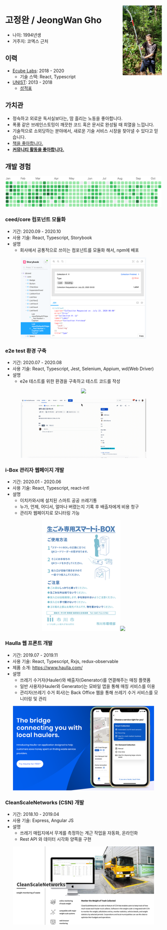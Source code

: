 <a href="./profile.md"><img src="./img/mountain.jpeg" width="25%" align="right"/></a>

# 고정완 / JeongWan Gho

- 나이: 1994년생
- 거주지: 코엑스 근처

## 이력

- [Ecube Labs](./ecubelabs/README.md): 2018 - 2020
  - 기술 스택: React, Typescript
- [UNIST](./unist/README.md): 2013 - 2018
  - [성적표](./unist/grade.pdf)

## 가치관

- 정숙하고 외로운 독서실보다는, 땀 흘리는 노동을 좋아합니다.
- 폭풍 같은 브레인스토밍이 깨끗한 코드 혹은 문서로 완성될 때 희열을 느낍니다.
- 기술적으로 소외당하는 분야에서, 새로운 기술 서비스 시장을 찾아낼 수 있다고 믿습니다.
- [책을 좋아합니다.](./book/README.md)
- [**커뮤니티 활동을 좋아합니다.**](./community/README.md)

## 개발 경험

![grass](./img/grass.png)

### ceed/core 컴포넌트 모듈화

- 기간: 2020.09 - 2020.10
- 사용 기술: React, Typescript, Storybook
- 설명
  - 회사에서 공통적으로 쓰이는 컴포넌트를 모듈화 해서, npm에 배포

<p align="center"><img src="./ecubelabs/img/storybook.png" width="80%" /></p>

### e2e test 환경 구축

- 기간: 2020.07 - 2020.08
- 사용 기술: React, Typescript, Jest, Selenium, Appium, wd(Web Driver)
- 설명
  - e2e 테스트를 위한 환경을 구축하고 테스트 코드를 작성

<p align="center"><img src="./ecubelabs/img/appium-login.gif" width="80%" /></p>

<p align="center"><img src="./ecubelabs/img/selenium-login.gif" width="80%" /></p>

### i-Box 관리자 웹페이지 개발

- 기간: 2020.01 - 2020.06
- 사용 기술: React, Typescript, react-intl
- 설명
  - 이치카와시에 설치된 스마트 공공 쓰레기통
  - 누가, 언제, 어디서, 얼마나 버렸는지 기록 후 배출자에게 비용 청구
  - 관리자 웹페이지로 모니터링 가능

<p align="center"><img src="./ecubelabs/img/i-Box.png" width="50%" /><img src="./ecubelabs/img/i-Box.gif" width="40%" /></p>

### Haulla 웹 프론트 개발

- 기간: 2019.07 - 2019.11
- 사용 기술: React, Typescript, Rxjs, redux-observable
- 제품 소개: <https://www.haulla.com/>
- 설명
  - 쓰레기 수거자(Hauler)와 배출자(Generator)를 연결해주는 매칭 플랫폼
  - 일반 사용자(Hauler와 Generator)는 모바일 앱을 통해 매칭 서비스를 이용
  - 관리자(쓰레기 수거 회사)는 Back Office 웹을 통해 쓰레기 수거 서비스를 모니터링 및 관리

<p align="center"><img src="./ecubelabs/img/haulla.png" width="90%" /></p>

### CleanScaleNetworks (CSN) 개발

- 기간: 2018.10 - 2019.04
- 사용 기술: Express, Angular JS
- 설명
  - 쓰레기 매립지에서 무게를 측정하는 계근 작업을 자동화, 온라인화
  - Rest API 와 데이터 시각화 양쪽을 구현

<p align="center"><img src="./ecubelabs/img/csn.png" width="90%" /></p>
